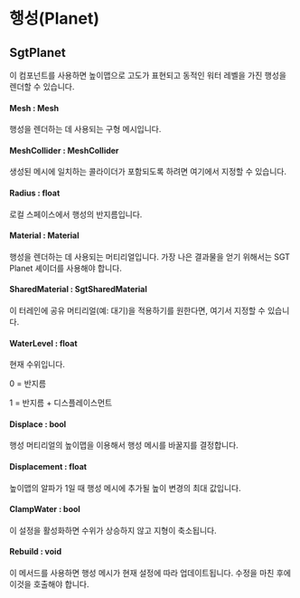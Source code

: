 # 행성(Planet)

## SgtPlanet

이 컴포넌트를 사용하면 높이맵으로 고도가 표현되고 동적인 워터 레벨을 가진 행성을 렌더할 수 있습니다.

#### Mesh : Mesh

행성을 렌더하는 데 사용되는 구형 메시입니다.

#### MeshCollider : MeshCollider

생성된 메시에 일치하는 콜라이더가 포함되도록 하려면 여기에서 지정할 수 있습니다.

#### Radius : float

로컬 스페이스에서 행성의 반지름입니다.

#### Material : Material

행성을 렌더하는 데 사용되는 머티리얼입니다. 가장 나은 결과물을 얻기 위해서는 SGT Planet 셰이더를 사용해야 합니다.

#### SharedMaterial : SgtSharedMaterial

이 터레인에 공유 머티리얼(예: 대기)을 적용하기를 원한다면, 여기서 지정할 수 있습니다.

#### WaterLevel : float

현재 수위입니다.

0 = 반지름

1 = 반지름 + 디스플레이스먼트

#### Displace : bool

행성 머티리얼의 높이맵을 이용해서 행성 메시를 바꿀지를 결정합니다.

#### Displacement : float

높이맵의 알파가 1일 때 행성 메시에 추가될 높이 변경의 최대 값입니다.

#### ClampWater : bool

이 설정을 활성화하면 수위가 상승하지 않고 지형이 축소됩니다.

#### Rebuild : void

이 메서드를 사용하면 행성 메시가 현재 설정에 따라 업데이트됩니다. 수정을 마친 후에 이것을 호출해야 합니다.
